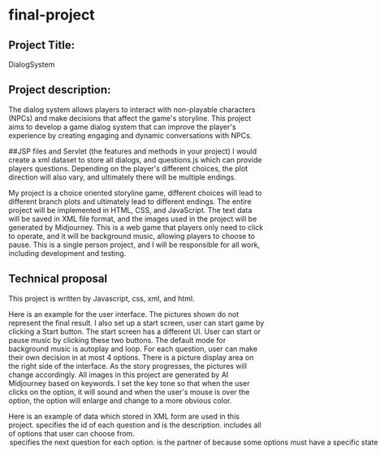 # final-project

## Project Title: 
DialogSystem 

## Project description: 
The dialog system allows players to interact with non-playable characters (NPCs) and make decisions that affect the game's storyline. This project aims to develop a game dialog system that can improve the player's experience by creating engaging and dynamic conversations with NPCs. 

##JSP files and Servlet (the features and methods in your project) 
I would create a xml dataset to store all dialogs, and questions.js which can provide players questions. Depending on the player's different choices, the plot direction will also vary, and ultimately there will be multiple endings. 

My project is a choice oriented storyline game, different choices will lead to different branch plots and ultimately lead to different endings. The entire project will be implemented in HTML, CSS, and JavaScript. The text data will be saved in XML file format, and the images used in the project will be generated by Midjourney. This is a web game that players only need to click to operate, and it will be background music, allowing players to choose to pause. This is a single person project, and I will be responsible for all work, including development and testing. 

## Technical proposal
This project is written by Javascript, css, xml, and html. 

Here is an example for the user interface. The pictures shown do not represent the final result. 
I also set up a start screen, user can start game by clicking a Start button. The start screen has a different UI. User can start or pause music by clicking these two buttons. The default mode for background music is autoplay and loop. For each question, user can make their own decision in at most 4 options. There is a picture display area on the right side of the interface. As the story progresses, the pictures will change accordingly. All images in this project are generated by AI Midjourney based on keywords. I set the key tone so that when the user clicks on the option, it will sound and when the user's mouse is over the option, the option will enlarge and change to a more obvious color. 


Here is an example of data which stored in XML form are used in this project. 
<textNode> specifies the id of each question and <text> is the description. <options> includes all of options that user can choose from. <option> specifies the next question for each option. <setState> is the partner of <requiredState> because some options must have a specific state to trigger. <image> is the corresponding picture. 
Whether the user succeeds or fails, the game can be restarted by clicking the Restart button. Depending on what the user chooses, about 70 conversations can be played. 
